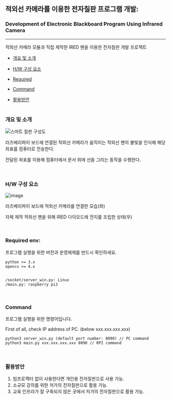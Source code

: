 ## 적외선 카메라를 이용한 전자칠판 프로그램 개발:
### Development of Electronic Blackboard Program Using Infrared Camera
---

적외선 카메라 모듈과 직접 제작한 IRED 펜을 이용한 전자칠판 개발 프로젝트

* [개요 및 소개](#개요_및_소개)

* [H/W 구성 요소](#H/W_구성_요소)

* [Required](#Required_env:)

* [Command](#Command)

* [활용방안](#활용방안)
<br><br>
### 개요 및 소개

![스마트 칠판 구성도](https://user-images.githubusercontent.com/48266672/120613477-3dbc8880-c491-11eb-8eaa-b8b1c903cc12.png)

라즈베리파이 보드에 연결된 적외선 카메라가 움직이는 적외선 펜의 불빛을 인식해 해당 좌표를 컴퓨터로 전송한다.

전달된 좌표를 이용해 컴퓨터에서 문서 위에 선을 그리는 동작을 수행한다.

<br>

### H/W 구성 요소

![image](https://user-images.githubusercontent.com/48266672/120614846-a1938100-c492-11eb-97d0-d57f2a8791c4.png)

라즈베리파이 보드에 적외선 카메라를 연결한 모습(좌)

자체 제작 적외선 펜을 위해 IRED 다이오드에 전지를 조립한 상태(우)

<br>

### __Required env:__
프로그램 실행을 위한 버전과 운영체제를 반드시 확인하세요.

    python >= 3.x
    opencv >= 4.x


    /socket/server_win.py: Linux
    /main.py: raspberry pi3
<br>

### __Command__
프로그램 실행을 위한 명령어입니다.

First of all, check IP address of PC. (below xxx.xxx.xxx.xxx)

    python3 server_win.py (default port number: 8090) // PC command
    python3 main.py xxx.xxx.xxx.xxx 8090 // RPI command
<br>

### 활용방안
1. 빔프로젝터 없이 사용한다면 개인용 전자칠판으로 사용 가능.
2. 소규모 강의를 위한 저가의 전자칠판으로 활용 가능.
3. 교육 인프라가 잘 구축되지 않은 곳에서 저가의 전자칠판으로 활용 가능.